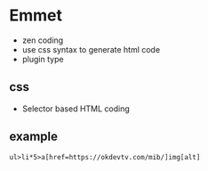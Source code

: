 # Emmet
* zen coding
* use css syntax to generate html code
* plugin type

## css
* Selector based HTML coding

## example
```
ul>li*5>a[href=https://okdevtv.com/mib/]img[alt]
```

